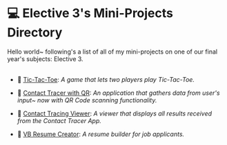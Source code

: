 # 💻 Elective 3's Mini-Projects Directory
Hello world~ following's a list of all of my mini-projects on one of our final year's subjects: Elective 3.
<br /><br />
- 🎲 [Tic-Tac-Toe](https://github.com/benedictfernando/vb-tic-tac-toe):
_A game that lets two players play Tic-Tac-Toe._

- 🦠 [Contact Tracer with QR](https://github.com/benedictfernando/vb-contactTracer):
_An application that gathers data from user's input~ now with QR Code scanning functionality._

- 💉 [Contact Tracing Viewer](https://github.com/benedictfernando/vb-contactTracingViewer): 
_A viewer that displays all results received from the Contact Tracer App._

- 📄 [VB Resume Creator](https://github.com/benedictfernando/vb-resumeCreator):
_A resume builder for job applicants._
